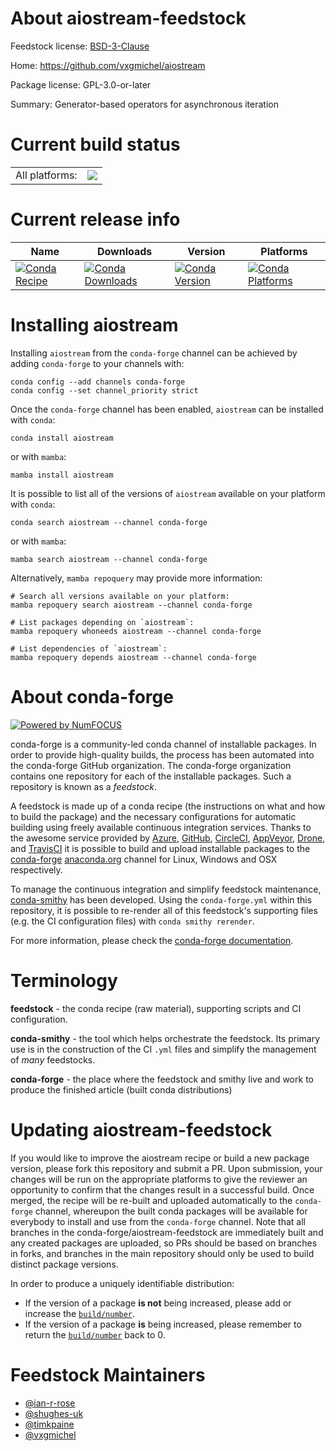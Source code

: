 About aiostream-feedstock
=========================

Feedstock license: [BSD-3-Clause](https://github.com/conda-forge/aiostream-feedstock/blob/main/LICENSE.txt)

Home: https://github.com/vxgmichel/aiostream

Package license: GPL-3.0-or-later

Summary: Generator-based operators for asynchronous iteration

Current build status
====================


<table><tr><td>All platforms:</td>
    <td>
      <a href="https://dev.azure.com/conda-forge/feedstock-builds/_build/latest?definitionId=13298&branchName=main">
        <img src="https://dev.azure.com/conda-forge/feedstock-builds/_apis/build/status/aiostream-feedstock?branchName=main">
      </a>
    </td>
  </tr>
</table>

Current release info
====================

| Name | Downloads | Version | Platforms |
| --- | --- | --- | --- |
| [![Conda Recipe](https://img.shields.io/badge/recipe-aiostream-green.svg)](https://anaconda.org/conda-forge/aiostream) | [![Conda Downloads](https://img.shields.io/conda/dn/conda-forge/aiostream.svg)](https://anaconda.org/conda-forge/aiostream) | [![Conda Version](https://img.shields.io/conda/vn/conda-forge/aiostream.svg)](https://anaconda.org/conda-forge/aiostream) | [![Conda Platforms](https://img.shields.io/conda/pn/conda-forge/aiostream.svg)](https://anaconda.org/conda-forge/aiostream) |

Installing aiostream
====================

Installing `aiostream` from the `conda-forge` channel can be achieved by adding `conda-forge` to your channels with:

```
conda config --add channels conda-forge
conda config --set channel_priority strict
```

Once the `conda-forge` channel has been enabled, `aiostream` can be installed with `conda`:

```
conda install aiostream
```

or with `mamba`:

```
mamba install aiostream
```

It is possible to list all of the versions of `aiostream` available on your platform with `conda`:

```
conda search aiostream --channel conda-forge
```

or with `mamba`:

```
mamba search aiostream --channel conda-forge
```

Alternatively, `mamba repoquery` may provide more information:

```
# Search all versions available on your platform:
mamba repoquery search aiostream --channel conda-forge

# List packages depending on `aiostream`:
mamba repoquery whoneeds aiostream --channel conda-forge

# List dependencies of `aiostream`:
mamba repoquery depends aiostream --channel conda-forge
```


About conda-forge
=================

[![Powered by
NumFOCUS](https://img.shields.io/badge/powered%20by-NumFOCUS-orange.svg?style=flat&colorA=E1523D&colorB=007D8A)](https://numfocus.org)

conda-forge is a community-led conda channel of installable packages.
In order to provide high-quality builds, the process has been automated into the
conda-forge GitHub organization. The conda-forge organization contains one repository
for each of the installable packages. Such a repository is known as a *feedstock*.

A feedstock is made up of a conda recipe (the instructions on what and how to build
the package) and the necessary configurations for automatic building using freely
available continuous integration services. Thanks to the awesome service provided by
[Azure](https://azure.microsoft.com/en-us/services/devops/), [GitHub](https://github.com/),
[CircleCI](https://circleci.com/), [AppVeyor](https://www.appveyor.com/),
[Drone](https://cloud.drone.io/welcome), and [TravisCI](https://travis-ci.com/)
it is possible to build and upload installable packages to the
[conda-forge](https://anaconda.org/conda-forge) [anaconda.org](https://anaconda.org/)
channel for Linux, Windows and OSX respectively.

To manage the continuous integration and simplify feedstock maintenance,
[conda-smithy](https://github.com/conda-forge/conda-smithy) has been developed.
Using the ``conda-forge.yml`` within this repository, it is possible to re-render all of
this feedstock's supporting files (e.g. the CI configuration files) with ``conda smithy rerender``.

For more information, please check the [conda-forge documentation](https://conda-forge.org/docs/).

Terminology
===========

**feedstock** - the conda recipe (raw material), supporting scripts and CI configuration.

**conda-smithy** - the tool which helps orchestrate the feedstock.
                   Its primary use is in the construction of the CI ``.yml`` files
                   and simplify the management of *many* feedstocks.

**conda-forge** - the place where the feedstock and smithy live and work to
                  produce the finished article (built conda distributions)


Updating aiostream-feedstock
============================

If you would like to improve the aiostream recipe or build a new
package version, please fork this repository and submit a PR. Upon submission,
your changes will be run on the appropriate platforms to give the reviewer an
opportunity to confirm that the changes result in a successful build. Once
merged, the recipe will be re-built and uploaded automatically to the
`conda-forge` channel, whereupon the built conda packages will be available for
everybody to install and use from the `conda-forge` channel.
Note that all branches in the conda-forge/aiostream-feedstock are
immediately built and any created packages are uploaded, so PRs should be based
on branches in forks, and branches in the main repository should only be used to
build distinct package versions.

In order to produce a uniquely identifiable distribution:
 * If the version of a package **is not** being increased, please add or increase
   the [``build/number``](https://docs.conda.io/projects/conda-build/en/latest/resources/define-metadata.html#build-number-and-string).
 * If the version of a package **is** being increased, please remember to return
   the [``build/number``](https://docs.conda.io/projects/conda-build/en/latest/resources/define-metadata.html#build-number-and-string)
   back to 0.

Feedstock Maintainers
=====================

* [@ian-r-rose](https://github.com/ian-r-rose/)
* [@shughes-uk](https://github.com/shughes-uk/)
* [@timkpaine](https://github.com/timkpaine/)
* [@vxgmichel](https://github.com/vxgmichel/)


